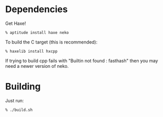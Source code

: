 # Dependencies

Get Haxe!

    % aptitude install haxe neko

To build the C target (this is recommended):

    % haxelib install hxcpp

If trying to build cpp fails with "Builtin not found : fasthash" then you may need a newer version of neko.

# Building

Just run:

    % ./build.sh

